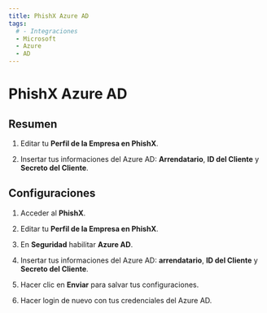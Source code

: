 ```yaml
---
title: PhishX Azure AD
tags:
  # - Integraciones
  - Microsoft
  - Azure
  - AD
---
```

# PhishX Azure AD

## Resumen

1. Editar tu **Perfil de la Empresa en PhishX**.

2. Insertar tus informaciones del Azure AD: **Arrendatario**, **ID del Cliente** y **Secreto del Cliente**.

## Configuraciones

1. Acceder al **PhishX**.

2. Editar tu **Perfil de la Empresa en PhishX**.

3. En **Seguridad** habilitar **Azure AD**.

4. Insertar tus informaciones del Azure AD: **arrendatario**, **ID del Cliente** y **Secreto del Cliente**.

5. Hacer clic en **Enviar** para salvar tus configuraciones.

6. Hacer login de nuevo con tus credenciales del Azure AD.
